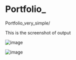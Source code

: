 # Portfolio_
Portfolio_very_simple/




This is the screenshot of output

![image](https://github.com/Ushpal/Portfolio_/assets/86186438/7db22529-5709-40dc-a9d2-c91c88678c01)


![image](https://github.com/Ushpal/Portfolio_/assets/86186438/7e405884-d28b-49ca-90ee-815a8f849e1a)

